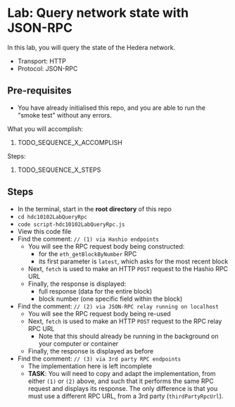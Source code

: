 # Lab: Query network state with JSON-RPC

In this lab, you will query the state of the Hedera network.

- Transport: HTTP
- Protocol: JSON-RPC

<!--
[Go to accompanying tutorial](#TODO_TUTORIAL_SEQUENCE_LINK). (WIP)
-->

## Pre-requisites

- You have already initialised this repo,
  and you are able to run the "smoke test" without any errors.

What you will accomplish:

1. TODO_SEQUENCE_X_ACCOMPLISH

<!--
Video:

[![](https://i.ytimg.com/vi/TODO_SEQUENCE_X_NAME_YT_VID_CODE/maxresdefault.jpg)](https://www.youtube.com/watch?v=TODO_SEQUENCE_X_NAME_YT_VID_CODE&list=TODO_SEQUENCE_X_NAME_YT_PL_CODE)

-->

Steps:

1. TODO_SEQUENCE_X_STEPS

## Steps

- In the terminal, start in the **root directory** of this repo
- `cd hdc10102LabQueryRpc`
- `code script-hdc10102LabQueryRpc.js`
- View this code file
- Find the comment: `// (1) via Hashio endpoints`
    - You will see the RPC request body being constructed:
        - for the `eth_getBlockByNumber` RPC
        - its first parameter is `latest`, which asks for the most recent block
    - Next, `fetch` is used to make an HTTP `POST` request to the Hashio RPC URL
    - Finally, the response is displayed:
        - full response (data for the entire block)
        - block number (one specific field within the block)
- Find the comment: `// (2) via JSON-RPC relay running on localhost`
    - You will see the RPC request body being re-used
    - Next, `fetch` is used to make an HTTP `POST` request to the RPC relay RPC URL
        - Note that this should already be running in the background on your computer or container
    - Finally, the response is displayed as before
- Find the comment: `// (3) via 3rd party RPC endpoints`
    - The implementation here is left incomplete
    - **TASK**: You will need to copy and adapt the implementation,
      from either `(1)` or `(2)` above,
      and such that it performs the same RPC request and displays its response.
      The only difference is that you must use a different RPC URL,
      from a 3rd party (`thirdPartyRpcUrl`).

